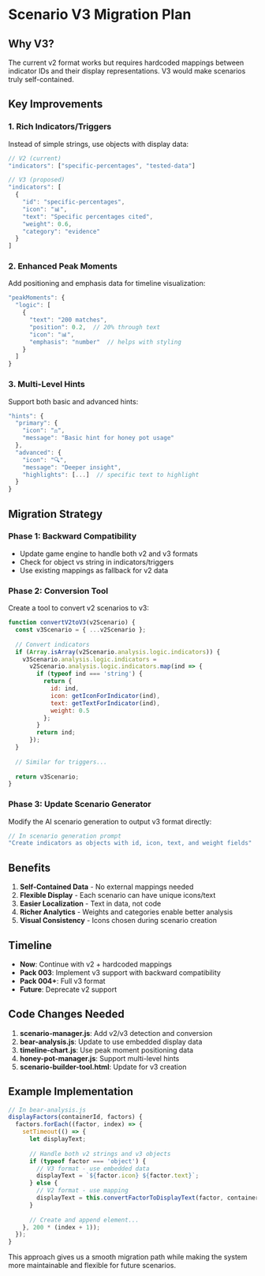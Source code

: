 # Scenario V3 Migration Plan

## Why V3?

The current v2 format works but requires hardcoded mappings between indicator IDs and their display representations. V3 would make scenarios truly self-contained.

## Key Improvements

### 1. **Rich Indicators/Triggers**
Instead of simple strings, use objects with display data:

```javascript
// V2 (current)
"indicators": ["specific-percentages", "tested-data"]

// V3 (proposed)
"indicators": [
  {
    "id": "specific-percentages",
    "icon": "📊",
    "text": "Specific percentages cited",
    "weight": 0.6,
    "category": "evidence"
  }
]
```

### 2. **Enhanced Peak Moments**
Add positioning and emphasis data for timeline visualization:

```javascript
"peakMoments": {
  "logic": [
    {
      "text": "200 matches",
      "position": 0.2,  // 20% through text
      "icon": "📊",
      "emphasis": "number"  // helps with styling
    }
  ]
}
```

### 3. **Multi-Level Hints**
Support both basic and advanced hints:

```javascript
"hints": {
  "primary": {
    "icon": "⚖️",
    "message": "Basic hint for honey pot usage"
  },
  "advanced": {
    "icon": "🔍",
    "message": "Deeper insight",
    "highlights": [...]  // specific text to highlight
  }
}
```

## Migration Strategy

### Phase 1: Backward Compatibility
- Update game engine to handle both v2 and v3 formats
- Check for object vs string in indicators/triggers
- Use existing mappings as fallback for v2 data

### Phase 2: Conversion Tool
Create a tool to convert v2 scenarios to v3:

```javascript
function convertV2toV3(v2Scenario) {
  const v3Scenario = { ...v2Scenario };
  
  // Convert indicators
  if (Array.isArray(v2Scenario.analysis.logic.indicators)) {
    v3Scenario.analysis.logic.indicators = 
      v2Scenario.analysis.logic.indicators.map(ind => {
        if (typeof ind === 'string') {
          return {
            id: ind,
            icon: getIconForIndicator(ind),
            text: getTextForIndicator(ind),
            weight: 0.5
          };
        }
        return ind;
      });
  }
  
  // Similar for triggers...
  
  return v3Scenario;
}
```

### Phase 3: Update Scenario Generator
Modify the AI scenario generation to output v3 format directly:

```javascript
// In scenario generation prompt
"Create indicators as objects with id, icon, text, and weight fields"
```

## Benefits

1. **Self-Contained Data** - No external mappings needed
2. **Flexible Display** - Each scenario can have unique icons/text
3. **Easier Localization** - Text in data, not code
4. **Richer Analytics** - Weights and categories enable better analysis
5. **Visual Consistency** - Icons chosen during scenario creation

## Timeline

- **Now**: Continue with v2 + hardcoded mappings
- **Pack 003**: Implement v3 support with backward compatibility
- **Pack 004+**: Full v3 format
- **Future**: Deprecate v2 support

## Code Changes Needed

1. **scenario-manager.js**: Add v2/v3 detection and conversion
2. **bear-analysis.js**: Update to use embedded display data
3. **timeline-chart.js**: Use peak moment positioning data
4. **honey-pot-manager.js**: Support multi-level hints
5. **scenario-builder-tool.html**: Update for v3 creation

## Example Implementation

```javascript
// In bear-analysis.js
displayFactors(containerId, factors) {
  factors.forEach((factor, index) => {
    setTimeout(() => {
      let displayText;
      
      // Handle both v2 strings and v3 objects
      if (typeof factor === 'object') {
        // V3 format - use embedded data
        displayText = `${factor.icon} ${factor.text}`;
      } else {
        // V2 format - use mapping
        displayText = this.convertFactorToDisplayText(factor, containerId);
      }
      
      // Create and append element...
    }, 200 * (index + 1));
  });
}
```

This approach gives us a smooth migration path while making the system more maintainable and flexible for future scenarios.